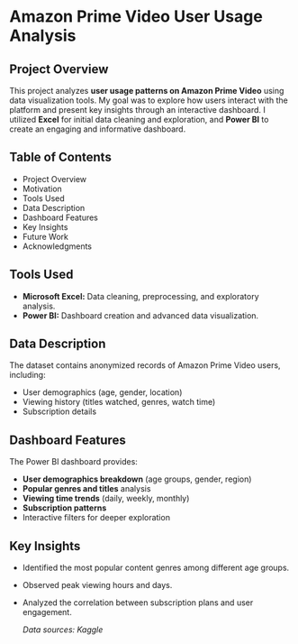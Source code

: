# Amazon Prime Video User Usage Analysis

## Project Overview

This project analyzes **user usage patterns on Amazon Prime Video** using data visualization tools. My goal was to explore how users interact with the platform and present key insights through an interactive dashboard. I utilized **Excel** for initial data cleaning and exploration, and **Power BI** to create an engaging and informative dashboard.

## Table of Contents

- Project Overview
- Motivation
- Tools Used
- Data Description
- Dashboard Features
- Key Insights
- Future Work
- Acknowledgments

## Tools Used

- **Microsoft Excel:** Data cleaning, preprocessing, and exploratory analysis.
- **Power BI:** Dashboard creation and advanced data visualization.

## Data Description

The dataset contains anonymized records of Amazon Prime Video users, including:
- User demographics (age, gender, location)
- Viewing history (titles watched, genres, watch time)
- Subscription details

## Dashboard Features

The Power BI dashboard provides:
- **User demographics breakdown** (age groups, gender, region)
- **Popular genres and titles** analysis
- **Viewing time trends** (daily, weekly, monthly)
- **Subscription patterns**
- Interactive filters for deeper exploration

## Key Insights

- Identified the most popular content genres among different age groups.
- Observed peak viewing hours and days.
- Analyzed the correlation between subscription plans and user engagement.


  *Data sources: Kaggle*
  



